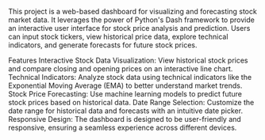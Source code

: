 This project is a web-based dashboard for visualizing and forecasting stock market data. It leverages the power of Python's Dash framework to provide an interactive user interface for stock price analysis and prediction. Users can input stock tickers, view historical price data, explore technical indicators, and generate forecasts for future stock prices.

Features
Interactive Stock Data Visualization: View historical stock prices and compare closing and opening prices on an interactive line chart.
Technical Indicators: Analyze stock data using technical indicators like the Exponential Moving Average (EMA) to better understand market trends.
Stock Price Forecasting: Use machine learning models to predict future stock prices based on historical data.
Date Range Selection: Customize the date range for historical data and forecasts with an intuitive date picker.
Responsive Design: The dashboard is designed to be user-friendly and responsive, ensuring a seamless experience across different devices.
